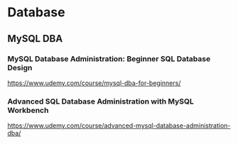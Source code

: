 # Database

## MySQL DBA


### MySQL Database Administration: Beginner SQL Database Design

https://www.udemy.com/course/mysql-dba-for-beginners/



### Advanced SQL Database Administration with MySQL Workbench

https://www.udemy.com/course/advanced-mysql-database-administration-dba/